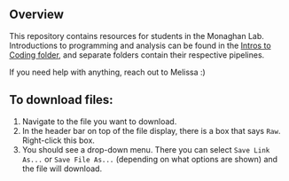 ## Overview

This repository contains resources for students in the Monaghan Lab. Introductions to programming and analysis can be found in the [Intros to Coding folder](./Intros_to_Coding), and separate folders contain their respective pipelines. 

If you need help with anything, reach out to Melissa :) 

## To download files:

1. Navigate to the file you want to download. 
2. In the header bar on top of the file display, there is a box that says `Raw`. Right-click this box. 
3. You should see a drop-down menu. There you can select `Save Link As...` or `Save File As...` (depending on what options are shown) and the file will download.